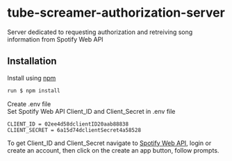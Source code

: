 # tube-screamer-authorization-server
Server dedicated to requesting authorization and retreiving song information from Spotify Web API

## Installation

Install using [npm](https://docs.npmjs.com/downloading-and-installing-node-js-and-npm)

```bash
run $ npm install
```
Create .env file<br>
Set Spotify Web API Client_ID and Client_Secret in .env file

```
CLIENT_ID = 02ee4d58dclientID20aab88838
CLIENT_SECRET = 6a15d74dclientSecret4a58528
```
To get Client_ID and Client_Secret navigate to [Spotify Web API](https://developer.spotify.com/dashboard/applications), login or create an account, then click on the create an app button, follow prompts.